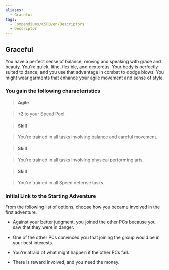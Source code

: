 ```yaml
---
aliases:
  - Graceful
tags:
  - Compendiums/CSRD/en/Descriptors
  - Descriptor
---
```

  
## Graceful    
You have a perfect sense of balance, moving and speaking with grace and beauty. You're quick, lithe, flexible, and dexterous. Your body is perfectly suited to dance, and you use that advantage in combat to dodge blows. You might wear garments that enhance your agile movement and sense of style.  
### You gain the following characteristics    
> #### Agile  
> +2 to your Speed Pool.    
  
> #### Skill  
> You're trained in all tasks involving balance and careful movement.    
  
> #### Skill  
> You're trained in all tasks involving physical performing arts.    
  
> #### Skill  
> You're trained in all Speed defense tasks.    
  
### Initial Link to the Starting Adventure    
From the following list of options, choose how you became involved in the first adventure.    
- Against your better judgment, you joined the other PCs because you saw that they were in danger.    
- One of the other PCs convinced you that joining the group would be in your best interests.    
- You're afraid of what might happen if the other PCs fail.    
- There is reward involved, and you need the money.  